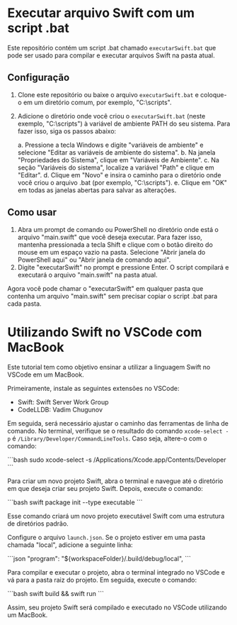 # Executar arquivo Swift com um script .bat

Este repositório contém um script .bat chamado `executarSwift.bat` que pode ser usado para compilar e executar arquivos Swift na pasta atual.

## Configuração

1. Clone este repositório ou baixe o arquivo `executarSwift.bat` e coloque-o em um diretório comum, por exemplo, "C:\scripts\".
2. Adicione o diretório onde você criou o `executarSwift.bat` (neste exemplo, "C:\scripts\") à variável de ambiente PATH do seu sistema. Para fazer isso, siga os passos abaixo:

   a. Pressione a tecla Windows e digite "variáveis de ambiente" e selecione "Editar as variáveis de ambiente do sistema".
   b. Na janela "Propriedades do Sistema", clique em "Variáveis de Ambiente".
   c. Na seção "Variáveis do sistema", localize a variável "Path" e clique em "Editar".
   d. Clique em "Novo" e insira o caminho para o diretório onde você criou o arquivo .bat (por exemplo, "C:\scripts\").
   e. Clique em "OK" em todas as janelas abertas para salvar as alterações.

## Como usar

1. Abra um prompt de comando ou PowerShell no diretório onde está o arquivo "main.swift" que você deseja executar. Para fazer isso, mantenha pressionada a tecla Shift e clique com o botão direito do mouse em um espaço vazio na pasta. Selecione "Abrir janela do PowerShell aqui" ou "Abrir janela de comando aqui".
2. Digite "executarSwift" no prompt e pressione Enter. O script compilará e executará o arquivo "main.swift" na pasta atual.

Agora você pode chamar o "executarSwift" em qualquer pasta que contenha um arquivo "main.swift" sem precisar copiar o script .bat para cada pasta.

# Utilizando Swift no VSCode com MacBook

Este tutorial tem como objetivo ensinar a utilizar a linguagem Swift no VSCode em um MacBook.

Primeiramente, instale as seguintes extensões no VSCode:
- Swift: Swift Server Work Group
- CodeLLDB: Vadim Chugunov

Em seguida, será necessário ajustar o caminho das ferramentas de linha de comando. No terminal, verifique se o resultado do comando `xcode-select -p` é `/Library/Developer/CommandLineTools`. Caso seja, altere-o com o comando:

\`\`\`bash
sudo xcode-select -s /Applications/Xcode.app/Contents/Developer
\`\`\`

Para criar um novo projeto Swift, abra o terminal e navegue até o diretório em que deseja criar seu projeto Swift. Depois, execute o comando:

\`\`\`bash
swift package init --type executable
\`\`\`

Esse comando criará um novo projeto executável Swift com uma estrutura de diretórios padrão.

Configure o arquivo `launch.json`. Se o projeto estiver em uma pasta chamada "local", adicione a seguinte linha:

\`\`\`json
"program": "${workspaceFolder}/.build/debug/local",
\`\`\`

Para compilar e executar o projeto, abra o terminal integrado no VSCode e vá para a pasta raiz do projeto. Em seguida, execute o comando:

\`\`\`bash
swift build && swift run
\`\`\`

Assim, seu projeto Swift será compilado e executado no VSCode utilizando um MacBook.

